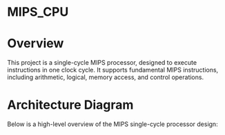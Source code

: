 # MIPS_CPU

# Overview
This project is a single-cycle MIPS processor, designed to execute instructions in one clock cycle. It supports fundamental MIPS instructions, including arithmetic, logical, memory access, and control operations.

# Architecture Diagram
Below is a high-level overview of the MIPS single-cycle processor design:  
